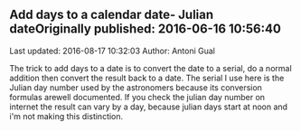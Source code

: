 ## Add days to a calendar date- Julian dateOriginally published: 2016-06-16 10:56:40 
Last updated: 2016-08-17 10:32:03 
Author: Antoni Gual 
 
The trick to add days to a date is to convert the date to a serial, do a normal addition then convert the result back to a date. The serial I use here is the Julian day number used by the astronomers because its conversion formulas arewell documented. If you check the julian day number on internet the result can vary by a day, because julian days  start at noon and i'm not making this distinction. 
